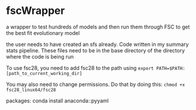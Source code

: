 # fscWrapper
a wrapper to test hundreds of models and then run them through FSC to get the best fit evolutionary model

the user needs to have created an sfs already. Code written in my summary stats pipeline. These files need to be in the base directory of the directory where the code is being run

To use fsc28, you need to add fsc28 to the path using `export PATH=$PATH:[path_to_current_working_dir]`

You may also need to change permissions. Do that by doing this: `chmod +x fsc28_linux64/fsc28`

packages: conda install anaconda::pyyaml